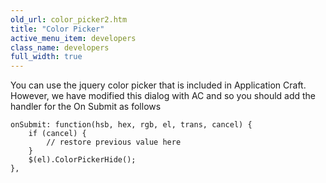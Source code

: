 ```yaml
---
old_url: color_picker2.htm
title: "Color Picker"
active_menu_item: developers
class_name: developers
full_width: true
---
```



You can use the jquery color picker that is included in Application Craft. However, we have modified this dialog with AC and so you should add the handler for the On Submit as follows

    onSubmit: function(hsb, hex, rgb, el, trans, cancel) {
        if (cancel) {
            // restore previous value here
        }
        $(el).ColorPickerHide();
    },
   

